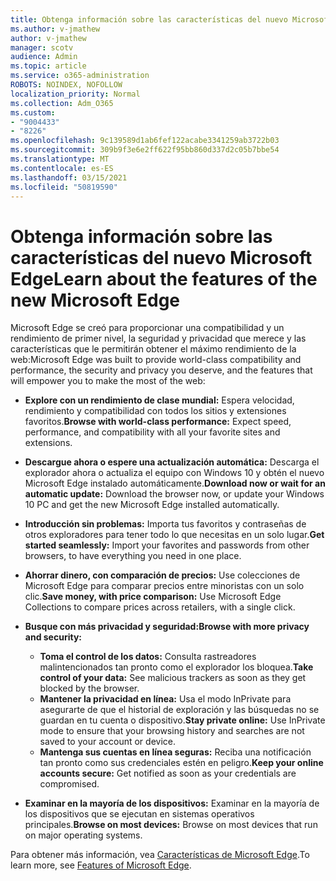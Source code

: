 ```yaml
---
title: Obtenga información sobre las características del nuevo Microsoft Edge
ms.author: v-jmathew
author: v-jmathew
manager: scotv
audience: Admin
ms.topic: article
ms.service: o365-administration
ROBOTS: NOINDEX, NOFOLLOW
localization_priority: Normal
ms.collection: Adm_O365
ms.custom:
- "9004433"
- "8226"
ms.openlocfilehash: 9c139589d1ab6fef122acabe3341259ab3722b03
ms.sourcegitcommit: 309b9f3e6e2ff622f95bb860d337d2c05b7bbe54
ms.translationtype: MT
ms.contentlocale: es-ES
ms.lasthandoff: 03/15/2021
ms.locfileid: "50819590"
---
```

# <a name="learn-about-the-features-of-the-new-microsoft-edge"></a><span data-ttu-id="10bd8-102">Obtenga información sobre las características del nuevo Microsoft Edge</span><span class="sxs-lookup"><span data-stu-id="10bd8-102">Learn about the features of the new Microsoft Edge</span></span>

<span data-ttu-id="10bd8-103">Microsoft Edge se creó para proporcionar una compatibilidad y un rendimiento de primer nivel, la seguridad y privacidad que merece y las características que le permitirán obtener el máximo rendimiento de la web:</span><span class="sxs-lookup"><span data-stu-id="10bd8-103">Microsoft Edge was built to provide world-class compatibility and performance, the security and privacy you deserve, and the features that will empower you to make the most of the web:</span></span>

- <span data-ttu-id="10bd8-104">**Explore con un rendimiento de clase mundial:** Espera velocidad, rendimiento y compatibilidad con todos los sitios y extensiones favoritos.</span><span class="sxs-lookup"><span data-stu-id="10bd8-104">**Browse with world-class performance:** Expect speed, performance, and compatibility with all your favorite sites and extensions.</span></span>
- <span data-ttu-id="10bd8-105">**Descargue ahora o espere una actualización automática:** Descarga el explorador ahora o actualiza el equipo con Windows 10 y obtén el nuevo Microsoft Edge instalado automáticamente.</span><span class="sxs-lookup"><span data-stu-id="10bd8-105">**Download now or wait for an automatic update:** Download the browser now, or update your Windows 10 PC and get the new Microsoft Edge installed automatically.</span></span>
- <span data-ttu-id="10bd8-106">**Introducción sin problemas:** Importa tus favoritos y contraseñas de otros exploradores para tener todo lo que necesitas en un solo lugar.</span><span class="sxs-lookup"><span data-stu-id="10bd8-106">**Get started seamlessly:** Import your favorites and passwords from other browsers, to have everything you need in one place.</span></span>
- <span data-ttu-id="10bd8-107">**Ahorrar dinero, con comparación de precios:** Use colecciones de Microsoft Edge para comparar precios entre minoristas con un solo clic.</span><span class="sxs-lookup"><span data-stu-id="10bd8-107">**Save money, with price comparison:** Use Microsoft Edge Collections to compare prices across retailers, with a single click.</span></span>
- <span data-ttu-id="10bd8-108">**Busque con más privacidad y seguridad:**</span><span class="sxs-lookup"><span data-stu-id="10bd8-108">**Browse with more privacy and security:**</span></span>
  - <span data-ttu-id="10bd8-109">**Toma el control de los datos:** Consulta rastreadores malintencionados tan pronto como el explorador los bloquea.</span><span class="sxs-lookup"><span data-stu-id="10bd8-109">**Take control of your data:** See malicious trackers as soon as they get blocked by the browser.</span></span>
  - <span data-ttu-id="10bd8-110">**Mantener la privacidad en línea:** Usa el modo InPrivate para asegurarte de que el historial de exploración y las búsquedas no se guardan en tu cuenta o dispositivo.</span><span class="sxs-lookup"><span data-stu-id="10bd8-110">**Stay private online:** Use InPrivate mode to ensure that your browsing history and searches are not saved to your account or device.</span></span>
  - <span data-ttu-id="10bd8-111">**Mantenga sus cuentas en línea seguras:** Reciba una notificación tan pronto como sus credenciales estén en peligro.</span><span class="sxs-lookup"><span data-stu-id="10bd8-111">**Keep your online accounts secure:** Get notified as soon as your credentials are compromised.</span></span>

- <span data-ttu-id="10bd8-112">**Examinar en la mayoría de los dispositivos:** Examinar en la mayoría de los dispositivos que se ejecutan en sistemas operativos principales.</span><span class="sxs-lookup"><span data-stu-id="10bd8-112">**Browse on most devices:** Browse on most devices that run on major operating systems.</span></span>

<span data-ttu-id="10bd8-113">Para obtener más información, vea [Características de Microsoft Edge](https://go.microsoft.com/fwlink/?linkid=2146817).</span><span class="sxs-lookup"><span data-stu-id="10bd8-113">To learn more, see [Features of Microsoft Edge](https://go.microsoft.com/fwlink/?linkid=2146817).</span></span>
